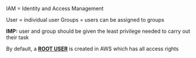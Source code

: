 
IAM = Identity and Access Management 

User = individual user 
Groups = users can be assigned to groups

**IMP:** user and group should be given the least privilege needed to carry out their task


By default, a **<u>ROOT USER</u>** is created in AWS which has all access rights


